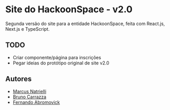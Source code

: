 # Site do HackoonSpace - v2.0

Segunda versão do site para a entidade HackoonSpace, feita com React.js, Next.js e TypeScript.

## TODO

- Criar componente/página para inscrições
- Pegar ideias do protótipo original de site v2.0

## Autores
- [Marcus Natrielli](https://github.com/InfiniteMarcus)
- [Bruno Carrazza](https://github.com/Carrazza)
- [Fernando Abromovick](https://github.com/kyleflick124)
